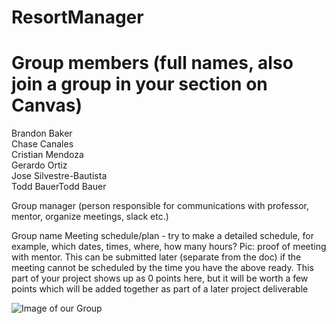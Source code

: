 # ResortManager
 


# Group members (full names, also join a group in your section on Canvas)
Brandon Baker<br>
Chase Canales<br>
Cristian Mendoza<br>
Gerardo Ortiz<br>
Jose Silvestre-Bautista<br>
Todd BauerTodd Bauer<br>

Group manager (person responsible for communications with professor, mentor, organize meetings, slack etc.)

Group name
Meeting schedule/plan - try to make a detailed schedule, for example, which dates, times, where, how many hours?
Pic: proof of meeting with mentor. This can be submitted later (separate from the doc) if the meeting cannot be scheduled by the time you have the above ready.
This part of your project shows up as 0 points here, but it will be worth a few points which will be added together as part of a later project deliverable

![Image of our Group](https://github.com/babaker5755/ResortManager/blob/master/groupPhoto.JPG)
